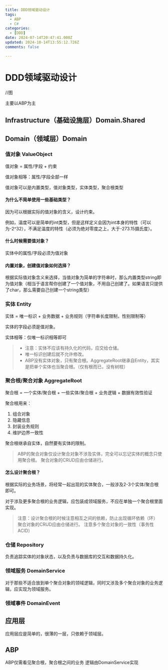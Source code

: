 ```yaml
---
title: DDD领域驱动设计
tags:
  - ABP
  - C#
categories:
  - [DDD]
date: 2024-07-14T20:47:41.000Z
updated: 2024-10-14T13:55:12.726Z
comments: false

---
```


<!--more-->
# DDD领域驱动设计

//图

主要以ABP为主

## Infrastructure（基础设施层）Domain.Shared


## Domain（领域层）Domain


### 值对象 ValueObject

值对象 = 属性/字段 + 约束

值对象相等：属性/字段全部一样

值对象可以是内置类型，值对象类型，实体类型，聚合根类型

#### 为什么不简单使用一些基础类型？

因为可以根据实际的值对象的含义，设计约束。

例如，温度可以是简单的int类型，但是这样定义会因为int本身的特性（可以为-2^32），不满足温度的特性（必须为绝对零度之上，大于-273.15摄氏度）。

#### 什么时候需要值对象？

实体中的属性/字段必须为值对象

#### 内置对象，创建值对象如何选择？

根据实际值对象含义来选择，当值对象为简单的字符串时，那么内置类型string即为值对象（相当于语言帮你创建了一个值对象，不用自己创建了。如果语言只提供了char，那么需要自己创建一个string类型）

### 实体 Entity

实体 = 唯一标识 + 业务数据 + 业务规则（字符串长度限制，性别限制等）

实体的字段必须是值对象。

实体相等：仅唯一标识相等即可

>+ 注意：实体不应该有持久化的代码，应交给仓储。
>+ 唯一标识创建后就不允许修改。
>+ ABP没有实体对象，只有聚合根。AggregateRoot继承自Entity，其实是把单个实体也当聚合根。（仅有根而已，没有树枝）
 
### 聚合根/聚合对象  AggregateRoot

聚合根 = 一个实体/聚合根 + 一些实体/聚合根 + 业务逻辑 + 数据有效性验证

聚合根用来：

1. 组合对象
2. 隐藏信息
3. 封装业务规则
4. 维护边界一致性

聚合根继承自实体，自然要有实体的限制。

>ABP的聚合对象仅设计聚合对象不涉及实体，完全可以忘记实体的概念只使用聚合根。
>聚合对象的CRUD应由仓储进行。

#### 怎么设计聚合根？

根据实际的业务场景，将经常一起出现的实体聚合，一般涉及2-3个实体/聚合根即可。

对于涉及更多聚合根的业务逻辑，应包装成领域服务，不应在单独一个聚合根里面实现。

>注意：设计聚合根的时候注意相互之间的依赖，防止出现循环依赖（环）
>聚合对象的CRUD应由仓储进行。
>注意多个聚合对象的一致性（事务性ACID）

### 仓储 Repository

负责追踪实体的对象状态，以及负责与数据库的交互和数据持久化。

### 领域服务 DomainService

对于那些不适合放到单个聚合对象的领域逻辑，同时又涉及多个聚合对象的业务逻辑，应实现为领域服务。

### 领域事件 DomainEvent


## 应用层

应用层应是简单的，很薄的一层，只依赖于领域层。


## ABP

ABP仅需看见聚合根，聚合根之间的业务   逻辑由DomainService实现